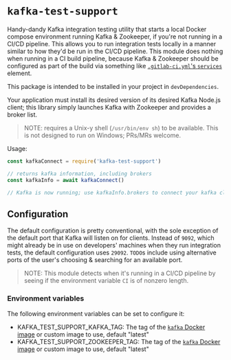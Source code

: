 # `kafka-test-support`

Handy-dandy Kafka integration testing utility that starts a local Docker compose environment running Kafka & Zookeeper, if you're not running in a CI/CD pipeline.
This allows you to run integration tests locally in a manner similar to how they'd be run in the CI/CD pipeline.
This module does nothing when running in a CI build pipeline, because Kafka & Zookeeper should be configured as part of the build via something like [`.gitlab-ci.yml`'s `services`](https://docs.gitlab.com/ee/ci/yaml/#services) element.

This package is intended to be installed in your project in `devDependencies`.

Your application must install its desired version of its desired Kafka Node.js client; this library simply launches Kafka with Zookeeper and provides a broker list.

> NOTE: requires a Unix-y shell (`/usr/bin/env sh`) to be available.
>This is not designed to run on Windows; PRs/MRs welcome.

Usage:
```javascript
const kafkaConnect = require('kafka-test-support')

// returns kafka information, including brokers
const kafkaInfo = await kafkaConnect()

// Kafka is now running; use kafkaInfo.brokers to connect your kafka client
```

## Configuration

The default configuration is pretty conventional, with the sole exception of the default port that Kafka will listen on for clients.
Instead of `9092`, which might already be in use on developers' machines when they run integration tests, the default configuration uses `29092`.
`TODO`s include using alternative ports of the user's choosing & searching for an available port.

>NOTE: This module detects when it's running in a CI/CD pipeline by seeing if the environment variable `CI` is of nonzero length.

### Environment variables

The following environment variables can be set to configure it:
* KAFKA_TEST_SUPPORT_KAFKA_TAG: The tag of the [`kafka` Docker image](https://hub.docker.com/r/bitami/kafka) or custom image to use, default "latest"
* KAFKA_TEST_SUPPORT_ZOOKEEPER_TAG: The tag of the [`kafka` Docker image](https://hub.docker.com/r/bitami/zookeeper) or custom image to use, default "latest"
